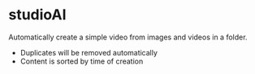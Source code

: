 # studioAI
Automatically create a simple video from images and videos in a folder.
- Duplicates will be removed automatically
- Content is sorted by time of creation
